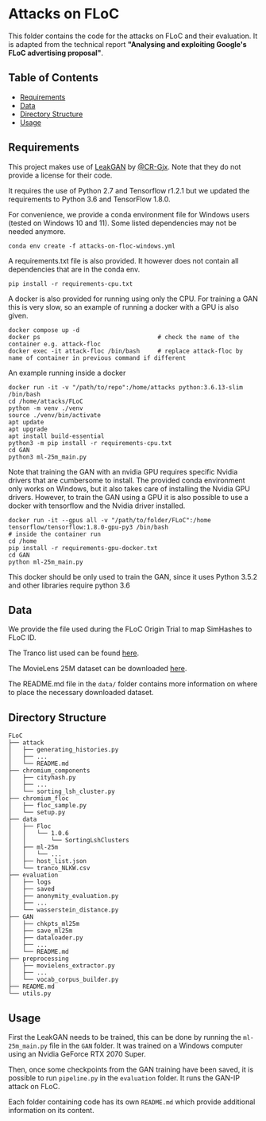 # Attacks on FLoC

This folder contains the code for the attacks on FLoC and their evaluation. 
It is adapted from the technical report **"Analysing and exploiting Google's FLoC advertising proposal"**.

## Table of Contents

- [Requirements](#requirements)
- [Data](#data)
- [Directory Structure](#directory-structure)
- [Usage](#usage)


## Requirements

This project makes use of [LeakGAN](https://github.com/CR-Gjx/LeakGAN) by [@CR-Gjx](https://github.com/CR-Gjx).
Note that they do not provide a license for their code.

It requires the use of Python 2.7 and Tensorflow r1.2.1 but we updated the requirements to Python 3.6 and TensorFlow 1.8.0.

For convenience, we provide a conda environment file for Windows users (tested on Windows 10 and 11). Some listed dependencies may not be needed anymore.
```shell
conda env create -f attacks-on-floc-windows.yml
```

A requirements.txt file is also provided. It however does not contain all dependencies that are in the conda env.
```shell
pip install -r requirements-cpu.txt
```

A docker is also provided for running using only the CPU. 
For training a GAN this is very slow, so an example of running a docker with a GPU is also given.
```shell
docker compose up -d 
docker ps                                 # check the name of the container e.g. attack-floc
docker exec -it attack-floc /bin/bash     # replace attack-floc by name of container in previous command if different

```


An example running inside a docker
```shell
docker run -it -v "/path/to/repo":/home/attacks python:3.6.13-slim /bin/bash
cd /home/attacks/FLoC
python -m venv ./venv 
source ./venv/bin/activate
apt update
apt upgrade
apt install build-essential
python3 -m pip install -r requirements-cpu.txt
cd GAN
python3 ml-25m_main.py
```

Note that training the GAN with an nvidia GPU requires specific Nvidia drivers that are cumbersome to install.
The provided conda environment only works on Windows, but it also takes care of installing the Nvidia GPU drivers.
However, to train the GAN using a GPU it is also possible to use a docker with tensorflow and the Nvidia driver installed.

```shell
docker run -it --gpus all -v "/path/to/folder/FLoC":/home tensorflow/tensorflow:1.8.0-gpu-py3 /bin/bash
# inside the container run 
cd /home 
pip install -r requirements-gpu-docker.txt
cd GAN
python ml-25m_main.py
```
This docker should be only used to train the GAN, since it uses Python 3.5.2 and other libraries require python 3.6


## Data
We provide the file used during the FLoC Origin Trial to map SimHashes to FLoC ID.

The Tranco list used can be found [here](https://tranco-list.eu/list/NLKW/1000000).

The MovieLens 25M dataset can be downloaded [here](https://grouplens.org/datasets/movielens/25m/).

The README.md file in the `data/` folder contains more information on where to place the necessary downloaded dataset.

## Directory Structure

```
FLoC
├── attack
│   ├── generating_histories.py
│   ├── ...
│   └── README.md
├── chromium_components
│   ├── cityhash.py
│   ├── ...
│   └── sorting_lsh_cluster.py
├── chromium_floc
│   ├── floc_sample.py
│   └── setup.py
├── data
│   ├── Floc
│   │   └── 1.0.6
│   │       └── SortingLshClusters
│   ├── ml-25m
│   │   └── ...
│   ├── host_list.json
│   └── tranco_NLKW.csv
├── evaluation
│   ├── logs
│   ├── saved
│   ├── anonymity_evaluation.py
│   ├── ...
│   └── wasserstein_distance.py
├── GAN
│   ├── chkpts_ml25m
│   ├── save_ml25m
│   ├── dataloader.py
│   ├── ...
│   └── README.md
├── preprocessing
│   ├── movielens_extractor.py
│   ├── ...
│   └── vocab_corpus_builder.py
├── README.md
└── utils.py
```

## Usage

First the LeakGAN needs to be trained, this can be done by running the `ml-25m_main.py` file in the `GAN` folder.
It was trained on a Windows computer using an Nvidia GeForce RTX 2070 Super.

Then, once some checkpoints from the GAN training have been saved, it is possible to run `pipeline.py` in the `evaluation` folder.
It runs the GAN-IP attack on FLoC.

Each folder containing code has its own `README.md` which provide additional information on its content. 

